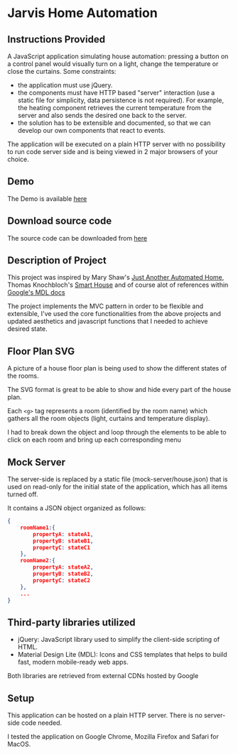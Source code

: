 # Jarvis Home Automation

## Instructions Provided

A JavaScript application simulating house automation: pressing a button on a control panel would visually turn on a light, change the temperature or close the curtains. Some constraints:

* the application must use jQuery.
* the components must have HTTP based "server" interaction (use a static file for simplicity, data persistence is not required). For example, the heating component retrieves the current temperature from the server and also sends the desired one back to the server.
* the solution has to be extensible and documented, so that we can develop our own components that react to events.

The application will be executed on a plain HTTP server with no possibility to run code server side and is being viewed in 2 major browsers of your choice.

## Demo

The Demo is available [here](https://robertocortiz.github.io)

## Download source code

The source code can be downloaded from [here](https://github.com/robertocortiz/robertocortiz.github.io/archive/master.zip)

## Description of Project

This project was inspired by Mary Shaw's [Just Another Automated Home](https://github.com/marybeshaw/Just-Another-Automated-Home), Thomas Knochbloch's [Smart House](https://github.com/ThomasKnobloch/smart-house) and of course alot of references within [Google's MDL docs](https://getmdl.io/started/)

The project implements the MVC pattern in order to be flexible and extensible, I've used the core functionalities from the above projects and updated aesthetics and javascript functions that I needed to achieve desired state.

## Floor Plan SVG

A picture of a house floor plan is being used to show the different states of the rooms.

The SVG format is great to be able to show and hide every part of the house plan.

Each `<g>` tag represents a room (identified by the room name) which gathers all the room objects (light, curtains and temperature display).

I had to break down the object and loop through the elements to be able to click on each room and bring up each corresponding menu

## Mock Server

The server-side is replaced by a static file (mock-server/house.json) that is used on read-only for the initial state of the application, which has all items turned off.

It contains a JSON object organized as follows:

```json
{
    roomName1:{
        propertyA: stateA1,
        propertyB: stateB1,
        propertyC: stateC1
    },
    roomName2:{
        propertyA: stateA2,
        propertyB: stateB2,
        propertyC: stateC2
    },
    ...
}
```

## Third-party libraries utilized

* jQuery: JavaScript library used to simplify the client-side scripting of HTML.
* Material Design Lite (MDL): Icons and CSS templates that helps to build fast, modern mobile-ready web apps.

Both libraries are retrieved from external CDNs hosted by Google

## Setup

This application can be hosted on a plain HTTP server. There is no server-side code needed.

I tested the application on Google Chrome, Mozilla Firefox and Safari for MacOS.